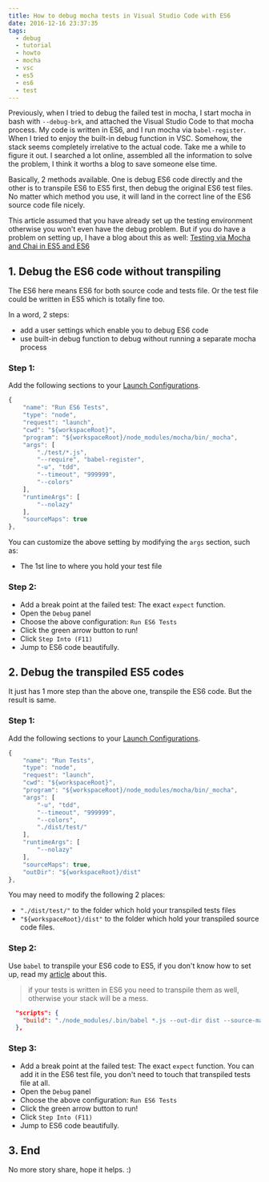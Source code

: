 ```yaml
---
title: How to debug mocha tests in Visual Studio Code with ES6
date: 2016-12-16 23:37:35
tags:
  - debug
  - tutorial
  - howto
  - mocha
  - vsc
  - es5
  - es6
  - test
---
```


Previously, when I tried to debug the failed test in mocha, I start mocha in bash with `--debug-brk`, and attached the Visual Studio Code to that mocha process. My code is written in ES6, and I run mocha via `babel-register`. When I tried to enjoy the built-in debug function in VSC. Somehow, the stack seems completely irrelative to the actual code. Take me a while to figure it out. I searched a lot online, assembled all the information to solve the problem, I think it worths a blog to save someone else time.

<!--more--> 

Basically, 2 methods available. One is debug ES6 code directly and the other is to transpile ES6 to ES5 first, then debug the original ES6 test files. No matter which method you use, it will land in the correct line of the ES6 source code file nicely. 

This article assumed that you have already set up the testing environment otherwise you won't even have the debug problem. But if you do have a problem on setting up, I have a blog about this as well: [Testing via Mocha and Chai in ES5 and ES6](http://www.albertgao.xyz/2016/12/09/testing-via-mocha-and-chai-in-es5-and-es6/)

## 1. Debug the ES6 code without transpiling
The ES6 here means ES6 for both source code and tests file. Or the test file could be written in ES5 which is totally fine too.

In a word, 2 steps:
- add a user settings which enable you to debug ES6 code
- use built-in debug function to debug without running a separate mocha process

### Step 1:
Add the following sections to your [Launch Configurations](https://code.visualstudio.com/Docs/editor/debugging#_launch-configurations).

```javascript
{
    "name": "Run ES6 Tests",
    "type": "node",
    "request": "launch",
    "cwd": "${workspaceRoot}",
    "program": "${workspaceRoot}/node_modules/mocha/bin/_mocha",
    "args": [
        "./test/*.js",
        "--require", "babel-register",
        "-u", "tdd",
        "--timeout", "999999",
        "--colors"
    ],
    "runtimeArgs": [
        "--nolazy"
    ],
    "sourceMaps": true
},
```

You can customize the above setting by modifying the `args` section, such as:
- The 1st line to where you hold your test file

### Step 2:
- Add a break point at the failed test: The exact `expect` function.
- Open the `Debug` panel
- Choose the above configuration: `Run ES6 Tests`
- Click the green arrow button to run!
- Click `Step Into (F11)`
- Jump to ES6 code beautifully.

## 2. Debug the transpiled ES5 codes
It just has 1 more step than the above one, transpile the ES6 code. But the result is same.

### Step 1:
Add the following sections to your [Launch Configurations](https://code.visualstudio.com/Docs/editor/debugging#_launch-configurations).

```javascript
{
    "name": "Run Tests",
    "type": "node",
    "request": "launch",
    "cwd": "${workspaceRoot}",
    "program": "${workspaceRoot}/node_modules/mocha/bin/_mocha",
    "args": [
        "-u", "tdd",
        "--timeout", "999999",
        "--colors",
        "./dist/test/"
    ],
    "runtimeArgs": [
        "--nolazy"
    ],
    "sourceMaps": true,
    "outDir": "${workspaceRoot}/dist"
},
```

You may need to modify the following 2 places:
- `"./dist/test/"` to the folder which hold your transpiled tests files
- `"${workspaceRoot}/dist"` to the folder which hold your transpiled source code files.

### Step 2:

Use `babel` to transpile your ES6 code to ES5, if you don't know how to set up, read my [article](/2016/12/09/testing-via-mocha-and-chai-in-es5-and-es6/#6-Set-up-for-ES6-Testing) about this.

>if your tests is written in ES6 you need to transpile them as well, otherwise your stack will be a mess.

```json
  "scripts": {
    "build": "./node_modules/.bin/babel *.js --out-dir dist --source-maps && ./node_modules/.bin/babel ./test/test.js --out-dir dist --source-maps"
  },
```

### Step 3:
- Add a break point at the failed test: The exact `expect` function. You can add it in the ES6 test file, you don't need to touch that transpiled tests file at all.
- Open the `Debug` panel
- Choose the above configuration: `Run ES6 Tests`
- Click the green arrow button to run!
- Click `Step Into (F11)`
- Jump to ES6 code beautifully.

## 3. End
No more story share, hope it helps. :)